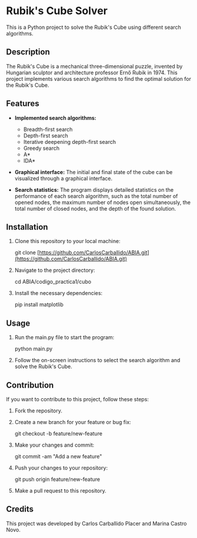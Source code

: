 # Rubik's Cube Solver

This is a Python project to solve the Rubik's Cube using different search algorithms.

## Description

The Rubik's Cube is a mechanical three-dimensional puzzle, invented by Hungarian sculptor and architecture professor Ernő Rubik in 1974. This project implements various search algorithms to find the optimal solution for the Rubik's Cube.

## Features

- **Implemented search algorithms:**
  - Breadth-first search
  - Depth-first search
  - Iterative deepening depth-first search
  - Greedy search
  - A*
  - IDA*

- **Graphical interface:** The initial and final state of the cube can be visualized through a graphical interface.

- **Search statistics:** The program displays detailed statistics on the performance of each search algorithm, such as the total number of opened nodes, the maximum number of nodes open simultaneously, the total number of closed nodes, and the depth of the found solution.

## Installation

1. Clone this repository to your local machine:

   git clone [https://github.com/CarlosCarballido/ABIA.git](https://github.com/CarlosCarballido/ABIA.git)

2. Navigate to the project directory:

   cd ABIA/codigo_practica1/cubo

3. Install the necessary dependencies:

   pip install matplotlib

## Usage

1. Run the main.py file to start the program:

   python main.py

2. Follow the on-screen instructions to select the search algorithm and solve the Rubik's Cube.

## Contribution

If you want to contribute to this project, follow these steps:

1. Fork the repository.

2. Create a new branch for your feature or bug fix:

   git checkout -b feature/new-feature

3. Make your changes and commit:

   git commit -am "Add a new feature"

4. Push your changes to your repository:

   git push origin feature/new-feature

5. Make a pull request to this repository.

## Credits

This project was developed by Carlos Carballido Placer and Marina Castro Novo.
